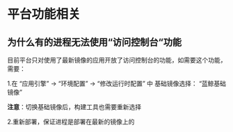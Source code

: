 # 平台功能相关


## 为什么有的进程无法使用“访问控制台“功能

目前平台只对使用了最新镜像的应用开放了访问控制台的功能，如需要这个功能，需要：

1.在 “应用引擎” → “环境配置” → “修改运行时配置” 中 基础镜像选择： “蓝鲸基础镜像”

**注意**：切换基础镜像后，构建工具也需要重新选择

2.重新部署，保证进程是部署在最新的镜像上的
